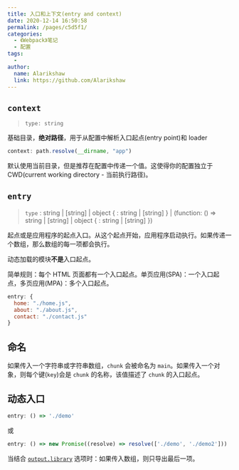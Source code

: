 ```yaml
---
title: 入口和上下文(entry and context)
date: 2020-12-14 16:50:58
permalink: /pages/c5d5f1/
categories:
  - 《Webpack》笔记
  - 配置
tags:
  - 
author: 
  name: Alarikshaw
  link: https://github.com/Alarikshaw
---
```


## `context`

> `type: string`

基础目录，**绝对路径**，用于从配置中解析入口起点(entry point)和 loader

```js
context: path.resolve(__dirname, "app")
```

默认使用当前目录，但是推荐在配置中传递一个值。这使得你的配置独立于 CWD(current working directory - 当前执行路径)。

## `entry`

> `type` : string | [string] | object { <key>: string | [string] } | (function: () => string | [string] | object { <key>: string | [string] })

起点或是应用程序的起点入口。从这个起点开始，应用程序启动执行。如果传递一个数组，那么数组的每一项都会执行。

动态加载的模块**不是**入口起点。

简单规则：每个 HTML 页面都有一个入口起点。单页应用(SPA)：一个入口起点，多页应用(MPA)：多个入口起点。

```js
entry: {
  home: "./home.js",
  about: "./about.js",
  contact: "./contact.js"
}
```

## 命名

如果传入一个字符串或字符串数组，`chunk` 会被命名为 `main`。如果传入一个对象，则每个键(`key`)会是 `chunk` 的名称，该值描述了 `chunk` 的入口起点。

## 动态入口

```js
entry: () => './demo'
```

或

```js
entry: () => new Promise((resolve) => resolve(['./demo', './demo2']))
```

当结合 [`output.library`](https://www.webpackjs.com/configuration/output#output-library) 选项时：如果传入数组，则只导出最后一项。